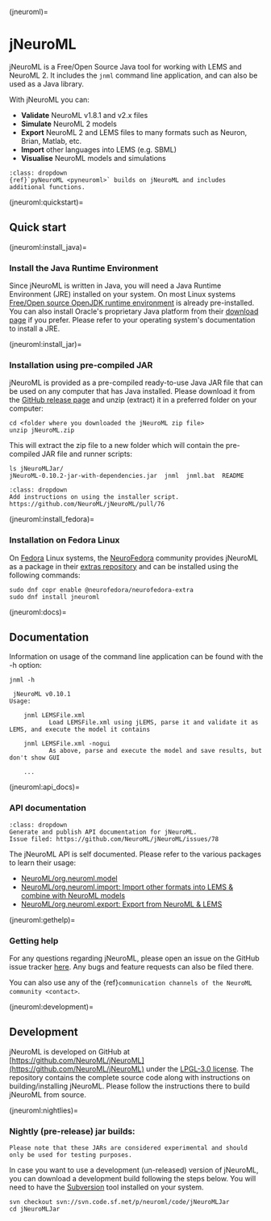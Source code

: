 (jneuroml)=
# jNeuroML

jNeuroML is a Free/Open Source Java tool for working with LEMS and NeuroML 2.
It includes the `jnml` command line application, and can also be used as a Java library.

With jNeuroML you can:

- **Validate** NeuroML v1.8.1 and v2.x files
- **Simulate** NeuroML 2 models
- **Export** NeuroML 2 and LEMS files to many formats such as Neuron, Brian, Matlab, etc.
- **Import** other languages into LEMS (e.g. SBML)
- **Visualise** NeuroML models and simulations

```{admonition} Use pyNeuroML
:class: dropdown
{ref}`pyNeuroML <pyneuroml>` builds on jNeuroML and includes additional functions.
```
(jneuroml:quickstart)=
## Quick start

(jneuroml:install_java)=
### Install the Java Runtime Environment

Since jNeuroML is written in Java, you will need a Java Runtime Environment (JRE) installed on your system.
On most Linux systems [Free/Open source OpenJDK runtime environment](https://openjdk.java.net/) is already pre-installed.
You can also install Oracle's proprietary Java platform from their [download page](https://www.oracle.com/java/technologies/javase-downloads.html) if you prefer.
Please refer to your operating system's documentation to install a JRE.

(jneuroml:install_jar)=
### Installation using pre-compiled JAR

jNeuroML is provided as a pre-compiled ready-to-use Java JAR file that can be used on any computer that has Java installed.
Please download it from the [GitHub release page](https://github.com/NeuroML/jNeuroML/releases) and unzip (extract) it in a preferred folder on your computer:

```{code-block} console
cd <folder where you downloaded the jNeuroML zip file>
unzip jNeuroML.zip
```
This will extract the zip file to a new folder which will contain the pre-compiled JAR file and runner scripts:

```{code-block} console
ls jNeuroMLJar/
jNeuroML-0.10.2-jar-with-dependencies.jar  jnml  jnml.bat  README
```

```{admonition} TODO
:class: dropdown
Add instructions on using the installer script.
https://github.com/NeuroML/jNeuroML/pull/76
```

(jneuroml:install_fedora)=
### Installation on Fedora Linux

On [Fedora](https://getfedora.org) Linux systems, the [NeuroFedora](https://neuro.fedoraproject.org) community provides jNeuroML as a package in their [extras repository](https://docs.fedoraproject.org/en-US/neurofedora/copr/) and can be installed using the following commands:

```{code-block} console
sudo dnf copr enable @neurofedora/neurofedora-extra
sudo dnf install jneuroml
```

(jneuroml:docs)=
## Documentation

Information on usage of the command line application can be found with the -h option:

```{code-block} console
jnml -h

 jNeuroML v0.10.1
Usage:

    jnml LEMSFile.xml
           Load LEMSFile.xml using jLEMS, parse it and validate it as LEMS, and execute the model it contains

    jnml LEMSFile.xml -nogui
           As above, parse and execute the model and save results, but don't show GUI

    ...
```
(jneuroml:api_docs)=
### API documentation

```{admonition} TODO!
:class: dropdown
Generate and publish API documentation for jNeuroML.
Issue filed: https://github.com/NeuroML/jNeuroML/issues/78
```

The jNeuroML API is self documented.
Please refer to the various packages to learn their usage:

- [NeuroML/org.neuroml.model](https://github.com/NeuroML/org.neuroml.model)
- [NeuroML/org.neuroml.import: Import other formats into LEMS & combine with NeuroML models](https://github.com/NeuroML/org.neuroml.import)
- [NeuroML/org.neuroml.export: Export from NeuroML & LEMS](https://github.com/NeuroML/org.neuroml.export)

(jneuroml:gethelp)=
### Getting help

For any questions regarding jNeuroML, please open an issue on the GitHub issue tracker [here](https://github.com/NeuroML/jNeuroML/issues).
Any bugs and feature requests can also be filed there.

You can also use any of the {ref}`communication channels of the NeuroML community <contact>`.

(jneuroml:development)=
## Development

jNeuroML is developed on GitHub at [https://github.com/NeuroML/jNeuroML](https://github.com/NeuroML/jNeuroML) under the [LPGL-3.0 license](https://github.com/NeuroML/jNeuroML/blob/master/LICENSE.lesser).
The repository contains the complete source code along with instructions on building/installing jNeuroML.
Please follow the instructions there to build jNeuroML from source.

(jneuroml:nightlies)=
### Nightly (pre-release) jar builds:

```{warning}
Please note that these JARs are considered experimental and should only be used for testing purposes.
```

In case you want to use a development (un-released) version of jNeuroML, you can download a development build following the steps below.
You will need to have the [Subversion](https://subversion.apache.org/) tool installed on your system.

```{code-block} console
svn checkout svn://svn.code.sf.net/p/neuroml/code/jNeuroMLJar
cd jNeuroMLJar
```

